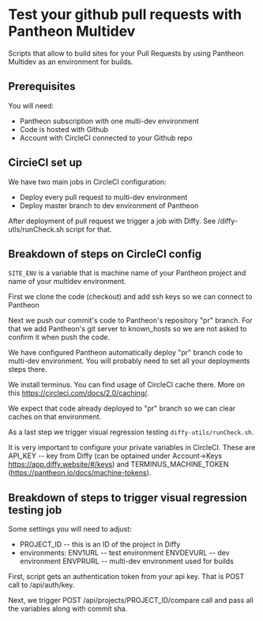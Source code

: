 # Test your github pull requests with Pantheon Multidev
Scripts that allow to build sites for your Pull Requests by using Pantheon Multidev as an environment for builds.

## Prerequisites

You will need:
* Pantheon subscription with one multi-dev environment
* Code is hosted with Github
* Account with CircleCI connected to your Github repo

## CircieCI set up

We have two main jobs in CircleCI configuration:
* Deploy every pull request to multi-dev environment
* Deploy master branch to dev environment of Pantheon

After deployment of pull request we trigger a job with Diffy. See /diffy-utls/runCheck.sh script for that.


## Breakdown of steps on CircleCI config

`SITE_ENV` is a variable that is machine name of your Pantheon project and name of your multidev environment.

First we clone the code (checkout) and add ssh keys so we can connect to Pantheon

Next we push our commit's code to Pantheon's repository "pr" branch. For that we add Pantheon's git server to known_hosts so we are not asked to confirm it when push the code.

We have configured Pantheon automatically deploy "pr" branch code to multi-dev environment. You will probably need to set all your deployments steps there.

We install terminus. You can find usage of CircleCI cache there. More on this https://circleci.com/docs/2.0/caching/.

We expect that code already deployed to "pr" branch so we can clear caches on that environment.

As a last step we trigger visual regression testing `diffy-utils/runCheck.sh`.

It is very important to configure your private variables in CircleCI. These are API_KEY -- key from Diffy (can be optained under Account->Keys https://app.diffy.website/#/keys) and TERMINUS_MACHINE_TOKEN (https://pantheon.io/docs/machine-tokens).

## Breakdown of steps to trigger visual regression testing job

Some settings you will need to adjust:
* PROJECT_ID -- this is an ID of the project in Diffy
* environments:
ENV1URL -- test environment
ENVDEVURL -- dev environment
ENVPRURL -- multi-dev environment used for builds

First, script gets an authentication token from your api key. That is POST call to /api/auth/key.

Next, we trigger POST /api/projects/PROJECT_ID/compare call and pass all the variables along with commit sha.
